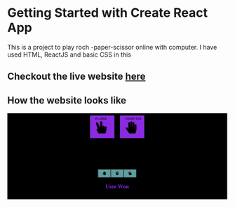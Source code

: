 # Getting Started with Create React App

This is a project to play roch -paper-scissor online with computer. 
I have used HTML, ReactJS and basic CSS in this

## Checkout the live website [here](https://rock-paper-scissor-hazel.vercel.app/)

## How the website looks like

![desktop](./images/rock-paper-scissor.gif)
